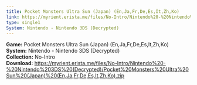 ```yaml
---
title: Pocket Monsters Ultra Sun (Japan) (En,Ja,Fr,De,Es,It,Zh,Ko)
link: https://myrient.erista.me/files/No-Intro/Nintendo%20-%20Nintendo%203DS%20(Decrypted)/Pocket%20Monsters%20Ultra%20Sun%20(Japan)%20(En,Ja,Fr,De,Es,It,Zh,Ko).zip
type: single1
System: Nintendo - Nintendo 3DS (Decrypted)
---
```

<b>Game:</b> Pocket Monsters Ultra Sun (Japan) (En,Ja,Fr,De,Es,It,Zh,Ko)<br>
<b>System:</b> Nintendo - Nintendo 3DS (Decrypted)<br>
<b>Collection:</b> No-Intro<br>
<b>Download:</b> https://myrient.erista.me/files/No-Intro/Nintendo%20-%20Nintendo%203DS%20(Decrypted)/Pocket%20Monsters%20Ultra%20Sun%20(Japan)%20(En,Ja,Fr,De,Es,It,Zh,Ko).zip